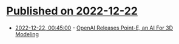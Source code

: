 # [Published on 2022-12-22](index.md)

* [2022-12-22, 00:45:00](https://news.slashdot.org/story/22/12/21/2255216/openai-releases-point-e-an-ai-for-3d-modeling?utm_source=rss1.0mainlinkanon&utm_medium=feed) - [OpenAI Releases Point-E, an AI For 3D Modeling](https://news.slashdot.org/story/22/12/21/2255216/openai-releases-point-e-an-ai-for-3d-modeling?utm_source=rss1.0mainlinkanon&utm_medium=feed)
